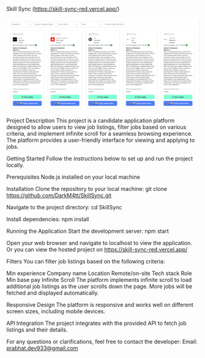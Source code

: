 Skill Sync (https://skill-sync-red.vercel.app/)

![alt text](image.png)

Project Description
This project is a candidate application platform designed to allow users to view job listings, filter jobs based on various criteria, and implement infinite scroll for a seamless browsing experience. The platform provides a user-friendly interface for viewing and applying to jobs.

Getting Started
Follow the instructions below to set up and run the project locally.

Prerequisites
Node.js installed on your local machine

Installation
Clone the repository to your local machine:
git clone https://github.com/DarkM4tt/SkillSync.git

Navigate to the project directory:
cd SkillSync

Install dependencies:
npm install

Running the Application
Start the development server:
npm start

Open your web browser and navigate to localhost to view the application.
Or you can view the hosted project on https://skill-sync-red.vercel.app/

Filters
You can filter job listings based on the following criteria:

Min experience
Company name
Location
Remote/on-site
Tech stack
Role
Min base pay
Infinite Scroll
The platform implements infinite scroll to load additional job listings as the user scrolls down the page. More jobs will be fetched and displayed automatically.

Responsive Design
The platform is responsive and works well on different screen sizes, including mobile devices.

API Integration
The project integrates with the provided API to fetch job listings and their details.

For any questions or clarifications, feel free to contact the developer:
Email: prabhat.dev933@gmail.com